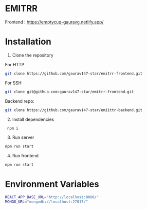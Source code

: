 # EMITRR

Frontend : https://emptycup-gauravg.netlify.app/

# Installation

1. Clone the repository

For HTTP

```sh
git clone https://github.com/gaurav147-star/emitrr-frontend.git
```

For SSH

```sh
git clone git@github.com:gaurav147-star/emitrr-frontend.git
```

Backend repo:

```sh
git clone https://github.com/gaurav147-star/emiittr-backend.git
```

2. Install dependencies

```sh
 npm i
```

3. Run server

```sh
npm run start
```

4. Run frontend

```sh
npm run start
```

# Environment Variables

```sh
REACT_APP_BASE_URL="http://localhost:8000/"
MONGO_URL="mongodb://localhost:27017/"
```
